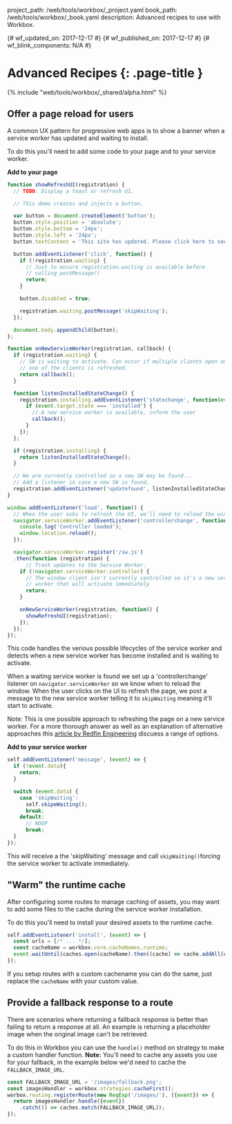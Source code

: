 project_path: /web/tools/workbox/_project.yaml
book_path: /web/tools/workbox/_book.yaml
description: Advanced recipes to use with Workbox.

{# wf_updated_on: 2017-12-17 #}
{# wf_published_on: 2017-12-17 #}
{# wf_blink_components: N/A #}

# Advanced Recipes {: .page-title }

{% include "web/tools/workbox/_shared/alpha.html" %}

## Offer a page reload for users

A common UX pattern for progressive web apps is to show a banner when a service
worker has updated and waiting to install.

To do this you'll need to add some code to your page and to your service worker.

**Add to your page**

```javascript
function showRefreshUI(registration) {
  // TODO: Display a toast or refresh UI.

  // This demo creates and injects a button.

  var button = document.createElement('button');
  button.style.position = 'absolute';
  button.style.bottom = '24px';
  button.style.left = '24px';
  button.textContent = 'This site has updated. Please click here to see changes.';

  button.addEventListener('click', function() {
    if (!registration.waiting) {
      // Just to ensure registration.waiting is available before
      // calling postMessage()
      return;
    }

    button.disabled = true;

    registration.waiting.postMessage('skipWaiting');
  });

  document.body.appendChild(button);
};

function onNewServiceWorker(registration, callback) {
  if (registration.waiting) {
    // SW is waiting to activate. Can occur if multiple clients open and
    // one of the clients is refreshed.
    return callback();
  }

  function listenInstalledStateChange() {
    registration.installing.addEventListener('statechange', function(event) {
      if (event.target.state === 'installed') {
        // A new service worker is available, inform the user
        callback();
      }
    });
  };

  if (registration.installing) {
    return listenInstalledStateChange();
  }

  // We are currently controlled so a new SW may be found...
  // Add a listener in case a new SW is found,
  registration.addEventListener('updatefound', listenInstalledStateChange);
}

window.addEventListener('load', function() {
  // When the user asks to refresh the UI, we'll need to reload the window
  navigator.serviceWorker.addEventListener('controllerchange', function(event) {
    console.log('Controller loaded');
    window.location.reload();
  });

  navigator.serviceWorker.register('/sw.js')
  .then(function (registration) {
      // Track updates to the Service Worker.
    if (!navigator.serviceWorker.controller) {
      // The window client isn't currently controlled so it's a new service
      // worker that will activate immediately
      return;
    }

    onNewServiceWorker(registration, function() {
      showRefreshUI(registration);
    });
  });
});
```

This code handles the verious possible lifecycles of the service worker
and detects when a new service worker has become installed and is waiting to
activate.

When a waiting service worker is found we set up a 'controllerchange' listener
on `navigator.serviceWorker` so we know when to reload the window. When the
user clicks on the UI to refresh the page, we post a message to the new
service worker telling it to `skipWaiting` meaning it'll start to activate.

Note: This is one possible approach to refreshing the page on a new service
worker. For a more thorough answer as well as an explanation of alternative
approaches this
[article by Redfin Engineering](https://redfin.engineering/how-to-fix-the-refresh-button-when-using-service-workers-a8e27af6df68)
discuess a range of options.

**Add to your service worker**

```javascript
self.addEventListener('message', (event) => {
  if (!event.data){
    return;
  }

  switch (event.data) {
    case 'skipWaiting':
      self.skipeWaiting();
      break;
    default:
      // NOOP
      break;
  }
});
```

This will receive a the 'skipWaiting' message and call `skipWaiting()`forcing
the service worker to activate immediately.

## "Warm" the runtime cache

After configuring some routes to manage caching of assets, you may want to
add some files to the cache during the service worker installation.

To do this you'll need to install your desired assets to the runtime cache.

```javascript
self.addEventListener('install', (event) => {
  const urls = [/* ... */];
  const cacheName = workbox.core.cacheNames.runtime;
  event.waitUntil(caches.open(cacheName).then((cache) => cache.addAll(urls)));
});
```

If you setup routes with a custom cachename you can do the same, just replace
the `cacheName` with your custom value.

## Provide a fallback response to a route

There are scenarios where returning a fallback response is better than failing
to return a response at all. An example is returning a placeholder image when
the original image can't be retrieved.

To do this in Workbox you can use the `handle()` method on strategy to make
a custom handler function. **Note:** You'll need to cache any assets you
use for your fallback, in the example below we'd need to cache the
`FALLBACK_IMAGE_URL`.

```javascript
const FALLBACK_IMAGE_URL = '/images/fallback.png';
const imagesHandler = workbox.strategies.cacheFirst();
worbox.routing.registerRoute(new RegExp('/images/'), ({event}) => {
  return imagesHandler.handle({event})
    .catch(() => caches.match(FALLBACK_IMAGE_URL));
});
```
